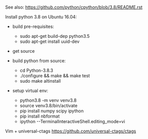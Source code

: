 See also: https://github.com/python/cpython/blob/3.8/README.rst

Install python 3.8 on Ubuntu 16.04:

- build pre-requisites:
  * sudo apt-get build-dep python3.5
  * sudo apt-get install uuid-dev 

- get source
- build python from source:
  * cd Python-3.8.3
  * ./configure && make && make test
  * sudo make altinstall

- setup virtual env:
  * python3.8 -m venv venv3.8
  * source venv3.8/bin/activate
  * pip install numpy scipy ipython
  * pip install nbformat
  * ipython --TerminalInteractiveShell.editing_mode=vi


Vim + universal-ctags https://github.com/universal-ctags/ctags
